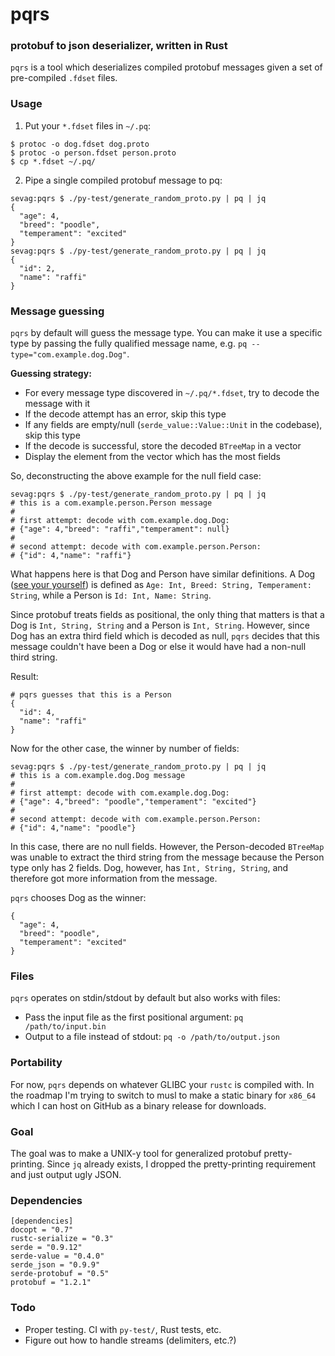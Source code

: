 # pqrs
### protobuf to json deserializer, written in Rust

`pqrs` is a tool which deserializes compiled protobuf messages given a set of pre-compiled `.fdset` files.

### Usage

1. Put your `*.fdset` files in `~/.pq`:

```
$ protoc -o dog.fdset dog.proto
$ protoc -o person.fdset person.proto
$ cp *.fdset ~/.pq/
```

2. Pipe a single compiled protobuf message to pq:

```
sevag:pqrs $ ./py-test/generate_random_proto.py | pq | jq
{
  "age": 4,
  "breed": "poodle",
  "temperament": "excited"
}
sevag:pqrs $ ./py-test/generate_random_proto.py | pq | jq
{
  "id": 2,
  "name": "raffi"
}
```

### Message guessing

`pqrs` by default will guess the message type. You can make it use a specific type by passing the fully qualified message name, e.g. `pq --type="com.example.dog.Dog"`.

**Guessing strategy:**

* For every message type discovered in `~/.pq/*.fdset`, try to decode the message with it
* If the decode attempt has an error, skip this type
* If any fields are empty/null (`serde_value::Value::Unit` in the codebase), skip this type
* If the decode is successful, store the decoded `BTreeMap` in a vector
* Display the element from the vector which has the most fields

So, deconstructing the above example for the null field case:

```
sevag:pqrs $ ./py-test/generate_random_proto.py | pq | jq
# this is a com.example.person.Person message
#
# first attempt: decode with com.example.dog.Dog:
# {"age": 4,"breed": "raffi","temperament": null}
#
# second attempt: decode with com.example.person.Person:
# {"id": 4,"name": "raffi"}
```

What happens here is that Dog and Person have similar definitions. A Dog ([see your yourself](./py-test)) is defined as `Age: Int, Breed: String, Temperament: String`, while a Person is `Id: Int, Name: String`.

Since protobuf treats fields as positional, the only thing that matters is that a Dog is `Int, String, String` and a Person is `Int, String`. However, since Dog has an extra third field which is decoded as null, `pqrs` decides that this message couldn't have been a Dog or else it would have had a non-null third string.

Result:

```
# pqrs guesses that this is a Person
{
  "id": 4,
  "name": "raffi"
}
```

Now for the other case, the winner by number of fields:

```
sevag:pqrs $ ./py-test/generate_random_proto.py | pq | jq
# this is a com.example.dog.Dog message
#
# first attempt: decode with com.example.dog.Dog:
# {"age": 4,"breed": "poodle","temperament": "excited"}
#
# second attempt: decode with com.example.person.Person:
# {"id": 4,"name": "poodle"}
```

In this case, there are no null fields. However, the Person-decoded `BTreeMap` was unable to extract the third string from the message because the Person type only has 2 fields. Dog, however, has `Int, String, String`, and therefore got more information from the message.

`pqrs` chooses Dog as the winner:

```
{
  "age": 4,
  "breed": "poodle",
  "temperament": "excited"
}
```

### Files

`pqrs` operates on stdin/stdout by default but also works with files:

* Pass the input file as the first positional argument: `pq /path/to/input.bin`
* Output to a file instead of stdout: `pq -o /path/to/output.json`

### Portability

For now, `pqrs` depends on whatever GLIBC your `rustc` is compiled with. In the roadmap I'm trying to switch to musl to make a static binary for `x86_64` which I can host on GitHub as a binary release for downloads.

### Goal

The goal was to make a UNIX-y tool for generalized protobuf pretty-printing. Since `jq` already exists, I dropped the pretty-printing requirement and just output ugly JSON.

### Dependencies

```
[dependencies]
docopt = "0.7"
rustc-serialize = "0.3"
serde = "0.9.12"
serde-value = "0.4.0"
serde_json = "0.9.9"
serde-protobuf = "0.5"
protobuf = "1.2.1"
```

### Todo

* Proper testing. CI with `py-test/`, Rust tests, etc.
* Figure out how to handle streams (delimiters, etc.?)

